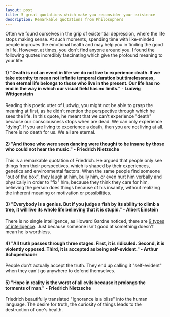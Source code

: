 ```yaml
---
layout: post
title: 5 great quotations which make you reconsider your existence
description: Remarkable quotations from Philosophers
---
```


<span class="firstcharacter">O</span>ften we found ourselves in the grip of existential depression, where the life stops making sense. At such moments, spending time with like-minded people improves the emotional health and may help you in finding the good in life. However, at times, you don't find anyone around you. I found the following quotes incredibly fascinating which give the profound meaning to your life:

#### 1) "Death is not an event in life: we do not live to experience death. If we take eternity to mean not infinite temporal duration but timelessness, then eternal life belongs to those who live in the present. Our life has no end in the way in which our visual field has no limits." - Ludwig Wittgenstein

Reading this poetic utter of Ludwig, you might not be able to grasp the meaning at first, as he didn't mention the perspective through which he sees the life. In this quote, he meant that we can't experience "death" because our consciousness stops when are dead. We can only experience "dying". If you are living to experience a death, then you are not living at all. There is no death for us. We all are eternal.

#### 2) "And those who were seen dancing were thought to be insane by those who could not hear the music." - Friedrich Nietzsche

This is a remarkable quotation of Friedrich. He argued that people only see things from their perspectives, which is shaped by their experiences, genetics and environmental factors. When the same people find someone "out of the box", they laugh at him, bully him, or even hurt him verbally and physically in order to "fix" him, because they think they care for him, believing the person does things because of his insanity, without realizing the inherent meaning or motivation or possibilities.

#### 3) "Everybody is a genius. But if you judge a fish by its ability to climb a tree, it will live its whole life believing that it is stupid." - Albert Einstein

There is no single intelligence, as Howard Gardne noticed, there are [9 types of intelligence](http://skyview.vansd.org/lschmidt/Projects/The%20Nine%20Types%20of%20Intelligence.htm). Just because someone isn't good at something doesn't mean he is worthless.

#### 4) "All truth passes through three stages. First, it is ridiculed. Second, it is violently opposed. Third, it is accepted as being self-evident." - Arthur Schopenhauer

People don't actually accept the truth. They end up calling it "self-evident" when they can't go anywhere to defend themselves.

#### 5) "Hope in reality is the worst of all evils because it prolongs the torments of man." - Friedrich Nietzsche

Friedrich beautifully translated "Ignorance is a bliss" into the human language. The desire for truth, the curiosity of things leads to the destruction of one's health.